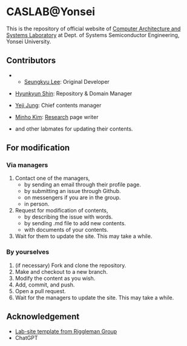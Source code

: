 # CASLAB@Yonsei
This is the repository of official website of [Computer Architecture and Systems Laboratory](https://caslab-yonsei.github.io/) at Dept. of Systems Semiconductor Engineering, Yonsei University.

## Contributors
* * [Seungkyu Lee](http://cas.yonsei.ac.kr/members/seungkyu-lee/): Original Developer
    
* [Hyunkyun Shin](http://cas.yonsei.ac.kr/members/hyunkyun-shin/): Repository & Domain Manager
* [Yeji Jung](http://cas.yonsei.ac.kr/members/yeji-jung/): Chief contents manager
* [Minho Kim](http://cas.yonsei.ac.kr/members/minho-kim/): [Research](http://cas.yonsei.ac.kr/research/) page writer
* and other labmates for updating their contents.

## For modification
### Via managers
1. Contact one of the managers,
   * by sending an email through their profile page.
   * by submitting an issue through Github.
   * on messengers if you are in the group.
   * in person.
2. Request for modification of contents,
   * by describing the issue with words.
   * by sending .md file to add new contents.
   * with documents of your contents.
3. Wait for them to update the site. This may take a while.

### By yourselves
1. (if necessary) Fork and clone the repository.
2. Make and checkout to a new branch.
3. Modify the content as you wish.
4. Add, commit, and push.
5. Open a pull request.
6. Wait for the managers to update the site. This may take a while.

## Acknowledgement
* [Lab-site template from Riggleman Group](https://github.com/rar-ensemble/lab_site)
* ChatGPT
